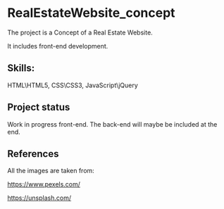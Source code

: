 # RealEstateWebsite_concept
The project is a Concept of a Real Estate Website. 

It includes front-end development.

## Skills:

HTML\HTML5,
CSS\CSS3,
JavaScript\jQuery

## Project status
Work in progress front-end.
The back-end will maybe be included at the end.

## References 
All the images are taken from:

https://www.pexels.com/

https://unsplash.com/
